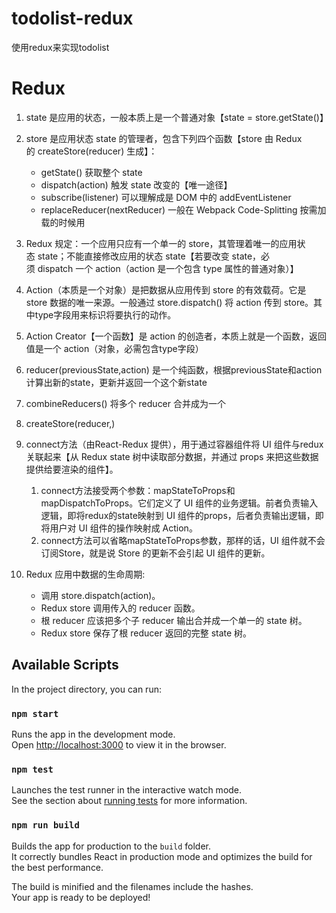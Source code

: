 # todolist-redux
使用redux来实现todolist

# Redux
1. state 是应用的状态，一般本质上是一个普通对象【state = store.getState()】

2. store 是应用状态 state 的管理者，包含下列四个函数【store 由 Redux 的 createStore(reducer) 生成】：
    * getState() 获取整个 state
    * dispatch(action) 触发 state 改变的【唯一途径】
    * subscribe(listener) 可以理解成是 DOM 中的 addEventListener
    * replaceReducer(nextReducer) 一般在 Webpack Code-Splitting 按需加载的时候用
    
3. Redux 规定：一个应用只应有一个单一的 store，其管理着唯一的应用状态 state；不能直接修改应用的状态 state【若要改变 state，必须 dispatch 一个 action（action 是一个包含 type 属性的普通对象）】

4. Action（本质是一个对象）是把数据从应用传到 store 的有效载荷。它是 store 数据的唯一来源。一般通过 store.dispatch() 将 action 传到 store。其中type字段用来标识将要执行的动作。

5. Action Creator【一个函数】是 action 的创造者，本质上就是一个函数，返回值是一个 action（对象，必需包含type字段）

6. reducer(previousState,action) 是一个纯函数，根据previousState和action计算出新的state，更新并返回一个这个新state

7. combineReducers() 将多个 reducer 合并成为一个

8. createStore(reducer,)

9. connect方法（由React-Redux 提供），用于通过容器组件将 UI 组件与redux关联起来【从 Redux state 树中读取部分数据，并通过 props 来把这些数据提供给要渲染的组件】。
    1. connect方法接受两个参数：mapStateToProps和mapDispatchToProps。它们定义了 UI 组件的业务逻辑。前者负责输入逻辑，即将redux的state映射到 UI 组件的props，后者负责输出逻辑，即将用户对 UI 组件的操作映射成 Action。
    2. connect方法可以省略mapStateToProps参数，那样的话，UI 组件就不会订阅Store，就是说 Store 的更新不会引起 UI 组件的更新。
    
10. Redux 应用中数据的生命周期:
    - 调用 store.dispatch(action)。
    - Redux store 调用传入的 reducer 函数。
    - 根 reducer 应该把多个子 reducer 输出合并成一个单一的 state 树。
    - Redux store 保存了根 reducer 返回的完整 state 树。

## Available Scripts

In the project directory, you can run:

### `npm start`

Runs the app in the development mode.<br>
Open [http://localhost:3000](http://localhost:3000) to view it in the browser.

### `npm test`

Launches the test runner in the interactive watch mode.<br>
See the section about [running tests](https://facebook.github.io/create-react-app/docs/running-tests) for more information.

### `npm run build`

Builds the app for production to the `build` folder.<br>
It correctly bundles React in production mode and optimizes the build for the best performance.

The build is minified and the filenames include the hashes.<br>
Your app is ready to be deployed!